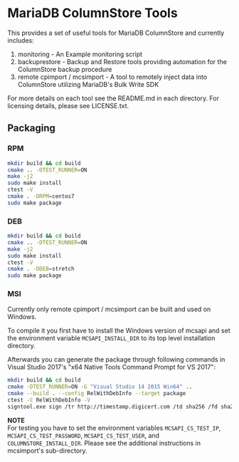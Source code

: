 # MariaDB ColumnStore Tools
This provides a set of useful tools for MariaDB ColumnStore and currently includes:
1. monitoring - An Example monitoring script
2. backuprestore - Backup and Restore tools providing automation for the ColumnStore backup procedure
3. remote cpimport / mcsimport - A tool to remotely inject data into ColumnStore utilizing MariaDB's Bulk Write SDK

For more details on each tool see the README.md in each directory. For licensing details, please see LICENSE.txt.

## Packaging

### RPM
```bash
mkdir build && cd build
cmake .. -DTEST_RUNNER=ON
make -j2
sudo make install
ctest -V
cmake . -DRPM=centos7
sudo make package
```

### DEB
```bash
mkdir build && cd build
cmake .. -DTEST_RUNNER=ON
make -j2
sudo make install
ctest -V
cmake . -DDEB=stretch
sudo make package
```

### MSI
Currently only remote cpimport / mcsimport can be built and used on Windows.

To compile it you first have to install the Windows version of mcsapi and set the environment variable `MCSAPI_INSTALL_DIR` to its top level installation directory.

Afterwards you can generate the package through following commands in Visual Studio 2017's "x64 Native Tools Command Prompt for VS 2017":
```bash
mkdir build && cd build
cmake -DTEST_RUNNER=ON -G "Visual Studio 14 2015 Win64" ..
cmake --build . --config RelWithDebInfo --target package
ctest -C RelWithDebInfo -V
signtool.exe sign /tr http://timestamp.digicert.com /td sha256 /fd sha256 /a "MariaDB ColumnStore Remote CpImport-*-x64.msi"
```
**NOTE**  
For testing you have to set the environment variables `MCSAPI_CS_TEST_IP`, `MCSAPI_CS_TEST_PASSWORD`, `MCSAPI_CS_TEST_USER`, and `COLUMNSTORE_INSTALL_DIR`. Please see the additional instructions in mcsimport's sub-directory.
